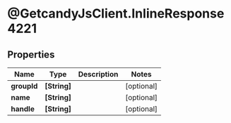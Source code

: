 # @GetcandyJsClient.InlineResponse4221

## Properties

Name | Type | Description | Notes
------------ | ------------- | ------------- | -------------
**groupId** | **[String]** |  | [optional] 
**name** | **[String]** |  | [optional] 
**handle** | **[String]** |  | [optional] 


